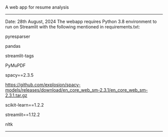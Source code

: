 A web app for resume analysis

-----------------------------------------------------------------------------------------------------------------
Date: 28th August, 2024
The webapp requires Python 3.8 environment to run on Streamlit with the following mentioned in requirements.txt:

pyresparser

pandas

streamlit-tags

PyMuPDF

spacy==2.3.5

https://github.com/explosion/spacy-models/releases/download/en_core_web_sm-2.3.1/en_core_web_sm-2.3.1.tar.gz

scikit-learn==1.2.2

streamlit==1.12.2

nltk

-----------------------------------------------------------------------------------------------------------------

